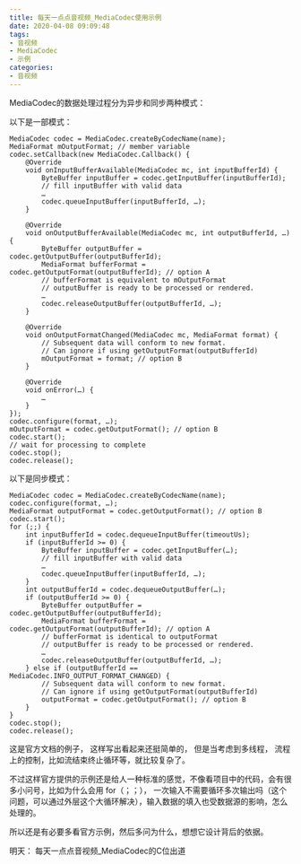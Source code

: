 ```yaml
---
title: 每天一点点音视频_MediaCodec使用示例
date: 2020-04-08 09:09:48
tags:
- 音视频
- MediaCodec
- 示例
categories:
- 音视频
---
```


MediaCodec的数据处理过程分为异步和同步两种模式：

以下是一部模式：

    MediaCodec codec = MediaCodec.createByCodecName(name);
    MediaFormat mOutputFormat; // member variable
    codec.setCallback(new MediaCodec.Callback() {
        @Override
        void onInputBufferAvailable(MediaCodec mc, int inputBufferId) {
            ByteBuffer inputBuffer = codec.getInputBuffer(inputBufferId);
            // fill inputBuffer with valid data
            …
            codec.queueInputBuffer(inputBufferId, …);
        }
        
        @Override
        void onOutputBufferAvailable(MediaCodec mc, int outputBufferId, …) {
            ByteBuffer outputBuffer = codec.getOutputBuffer(outputBufferId);
            MediaFormat bufferFormat = codec.getOutputFormat(outputBufferId); // option A
            // bufferFormat is equivalent to mOutputFormat
            // outputBuffer is ready to be processed or rendered.
            …
            codec.releaseOutputBuffer(outputBufferId, …);
        }
        
        @Override
        void onOutputFormatChanged(MediaCodec mc, MediaFormat format) {
            // Subsequent data will conform to new format.
            // Can ignore if using getOutputFormat(outputBufferId)
            mOutputFormat = format; // option B
        }
        
        @Override
        void onError(…) {
            …
        }
    });
    codec.configure(format, …);
    mOutputFormat = codec.getOutputFormat(); // option B
    codec.start();
    // wait for processing to complete
    codec.stop();
    codec.release();

以下是同步模式：

    MediaCodec codec = MediaCodec.createByCodecName(name);
    codec.configure(format, …);
    MediaFormat outputFormat = codec.getOutputFormat(); // option B
    codec.start();
    for (;;) {
        int inputBufferId = codec.dequeueInputBuffer(timeoutUs);
        if (inputBufferId >= 0) {
            ByteBuffer inputBuffer = codec.getInputBuffer(…);
            // fill inputBuffer with valid data
            …
            codec.queueInputBuffer(inputBufferId, …);
        }
        int outputBufferId = codec.dequeueOutputBuffer(…);
        if (outputBufferId >= 0) {
            ByteBuffer outputBuffer = codec.getOutputBuffer(outputBufferId);
            MediaFormat bufferFormat = codec.getOutputFormat(outputBufferId); // option A
            // bufferFormat is identical to outputFormat
            // outputBuffer is ready to be processed or rendered.
            …
            codec.releaseOutputBuffer(outputBufferId, …);
        } else if (outputBufferId == MediaCodec.INFO_OUTPUT_FORMAT_CHANGED) {
            // Subsequent data will conform to new format.
            // Can ignore if using getOutputFormat(outputBufferId)
            outputFormat = codec.getOutputFormat(); // option B
        }
    }
    codec.stop();
    codec.release();

这是官方文档的例子， 这样写出看起来还挺简单的， 但是当考虑到多线程， 流程上的控制，比如流结束终止循环等，就比较复杂了。

不过这样官方提供的示例还是给人一种标准的感觉，不像看项目中的代码，会有很多小问号，比如为什么会用 for（；；）， 一次输入不需要循环多次输出吗（这个问题，可以通过外层这个大循环解决），输入数据的填入也受数据源的影响，怎么处理的。

所以还是有必要多看官方示例，然后多问为什么，想想它设计背后的依据。

明天： 每天一点点音视频_MediaCodec的C位出道
